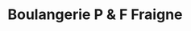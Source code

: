 ---
title: "Boulangerie P & F Fraigne"
url: /arnac-la-poste/boulangerie-p-et-f-fraigne/
shop: boulangerie
---